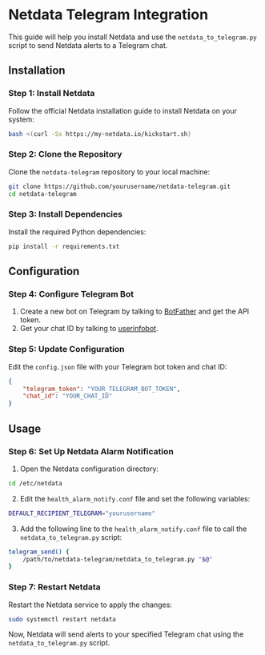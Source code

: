 # Netdata Telegram Integration

This guide will help you install Netdata and use the `netdata_to_telegram.py` script to send Netdata alerts to a Telegram chat.

## Installation

### Step 1: Install Netdata

Follow the official Netdata installation guide to install Netdata on your system:

```bash
bash <(curl -Ss https://my-netdata.io/kickstart.sh)
```

### Step 2: Clone the Repository

Clone the `netdata-telegram` repository to your local machine:

```bash
git clone https://github.com/yourusername/netdata-telegram.git
cd netdata-telegram
```

### Step 3: Install Dependencies

Install the required Python dependencies:

```bash
pip install -r requirements.txt
```

## Configuration

### Step 4: Configure Telegram Bot

1. Create a new bot on Telegram by talking to [BotFather](https://t.me/botfather) and get the API token.
2. Get your chat ID by talking to [userinfobot](https://t.me/userinfobot).

### Step 5: Update Configuration

Edit the `config.json` file with your Telegram bot token and chat ID:

```json
{
    "telegram_token": "YOUR_TELEGRAM_BOT_TOKEN",
    "chat_id": "YOUR_CHAT_ID"
}
```

## Usage

### Step 6: Set Up Netdata Alarm Notification

1. Open the Netdata configuration directory:

```bash
cd /etc/netdata
```

2. Edit the `health_alarm_notify.conf` file and set the following variables:

```bash
DEFAULT_RECIPIENT_TELEGRAM="yourusername"
```

3. Add the following line to the `health_alarm_notify.conf` file to call the `netdata_to_telegram.py` script:

```bash
telegram_send() {
    /path/to/netdata-telegram/netdata_to_telegram.py "$@"
}
```

### Step 7: Restart Netdata

Restart the Netdata service to apply the changes:

```bash
sudo systemctl restart netdata
```

Now, Netdata will send alerts to your specified Telegram chat using the `netdata_to_telegram.py` script.
